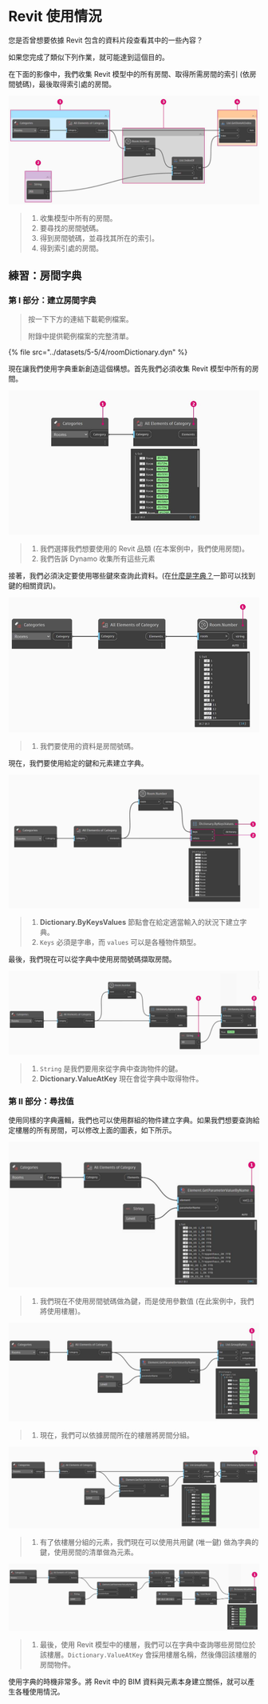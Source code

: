 # Revit 使用情況

您是否曾想要依據 Revit 包含的資料片段查看其中的一些內容？

如果您完成了類似下列作業，就可能達到這個目的。

在下面的影像中，我們收集 Revit 模型中的所有房間、取得所需房間的索引 (依房間號碼)，最後取得索引處的房間。

![](../images/5-5/4/dictionary-collectroominrevitmodel.jpg)

> 1. 收集模型中所有的房間。
> 2. 要尋找的房間號碼。
> 3. 得到房間號碼，並尋找其所在的索引。
> 4. 得到索引處的房間。

## 練習：房間字典

### 第 I 部分：建立房間字典

> 按一下下方的連結下載範例檔案。
>
> 附錄中提供範例檔案的完整清單。

{% file src="../datasets/5-5/4/roomDictionary.dyn" %}

現在讓我們使用字典重新創造這個構想。首先我們必須收集 Revit 模型中所有的房間。

![](../images/5-5/4/dictionary-exerciseI-01.jpg)

> 1. 我們選擇我們想要使用的 Revit 品類 (在本案例中，我們使用房間)。
> 2. 我們告訴 Dynamo 收集所有這些元素

接著，我們必須決定要使用哪些鍵來查詢此資料。(在[什麼是字典？](9-1\_what-is-a-dictionary.md)一節可以找到鍵的相關資訊)。

![](../images/5-5/4/dictionary-exerciseI-02.jpg)

> 1. 我們要使用的資料是房間號碼。

現在，我們要使用給定的鍵和元素建立字典。

![](../images/5-5/4/dictionary-exerciseI-03.jpg)

> 1. **Dictionary.ByKeysValues** 節點會在給定適當輸入的狀況下建立字典。
> 2. `Keys` 必須是字串，而 `values` 可以是各種物件類型。

最後，我們現在可以從字典中使用房間號碼擷取房間。

![](../images/5-5/4/dictionary-exerciseI-04.jpg)

> 1. `String` 是我們要用來從字典中查詢物件的鍵。
> 2. **Dictionary.ValueAtKey** 現在會從字典中取得物件。

### 第 II 部分：尋找值

使用同樣的字典邏輯，我們也可以使用群組的物件建立字典。如果我們想要查詢給定樓層的所有房間，可以修改上面的圖表，如下所示。

![](../images/5-5/4/dictionary-exerciseII-01.jpg)

> 1. 我們現在不使用房間號碼做為鍵，而是使用參數值 (在此案例中，我們將使用樓層)。

![](../images/5-5/4/dictionary-exerciseII-02.jpg)

> 1. 現在，我們可以依據房間所在的樓層將房間分組。

![](../images/5-5/4/dictionary-exerciseII-03.jpg)

> 1. 有了依樓層分組的元素，我們現在可以使用共用鍵 (唯一鍵) 做為字典的鍵，使用房間的清單做為元素。

![](../images/5-5/4/dictionary-exerciseII-04.jpg)

> 1. 最後，使用 Revit 模型中的樓層，我們可以在字典中查詢哪些房間位於該樓層。`Dictionary.ValueAtKey` 會採用樓層名稱，然後傳回該樓層的房間物件。

使用字典的時機非常多。將 Revit 中的 BIM 資料與元素本身建立關係，就可以產生各種使用情況。
